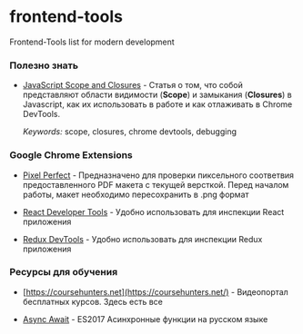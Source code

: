 # frontend-tools
Frontend-Tools list for modern development

### Полезно знать

- [JavaScript Scope and Closures](https://css-tricks.com/javascript-scope-closures) - Cтатья о том, что собой представляют области видимости (**Scope**) и замыкания (**Closures**) в Javascript, как их использовать в работе и как отлаживать в Chrome DevTools.

  *Keywords:* scope, closures, chrome devtools, debugging


### Google Chrome Extensions

- [Pixel Perfect](https://chrome.google.com/webstore/detail/perfectpixel-by-welldonec/dkaagdgjmgdmbnecmcefdhjekcoceebi?hl=ru)  - Предназначено для проверки пиксельного соответвия предоставленного PDF макета с текущей версткой. Перед началом работы, макет необходимо пересохранить в .png формат

- [React Developer Tools](https://chrome.google.com/webstore/detail/react-developer-tools/fmkadmapgofadopljbjfkapdkoienihi?utm_source=chrome-app-launcher-info-dialog) - Удобно использовать для инспекции React приложения

- [Redux DevTools](https://chrome.google.com/webstore/detail/redux-devtools/lmhkpmbekcpmknklioeibfkpmmfibljd?utm_source=chrome-app-launcher-info-dialog) - Удобно использовать для инспекции Redux приложения
  
### Ресурсы для обучения
- [https://coursehunters.net](https://coursehunters.net/) - Видеопортал бесплатных курсов. Здесь есть все

- [Async Await](https://www.youtube.com/watch?v=5kAPExqSZ1I) - ES2017 Асинхронные функции на русском языке

